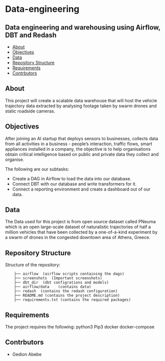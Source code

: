 # Data-engineering
## Data engineering and warehousing using Airflow, DBT and Redash

<!-- Table of contents -->
- [About](#about)
- [Objectives](#objectives)
- [Data](#data)
- [Repository Structure](#repository-structure)
- [Requirements](#requirements)
- [Contrbutors](#contrbutors)


## About
This project will create a scalable data warehouse that will host the vehicle trajectory data extracted by
analysing footage taken by swarm drones and static roadside cameras.

## Objectives
After joining an AI startup that deploys sensors to businesses, collects data from all activities
in a business - people’s interaction, traffic flows, smart appliances installed in a company, the
objective is to help organisations obtain critical intelligence based on public and private data
they collect and organise.

The following are our subtasks:
- Create a DAG in Airflow to load the data into our database.
- Connect DBT with our database and write transformers for it.
- Connect a reporting environment and create a dashboard out of our data.

## Data
The Data used for this project is from open source dataset called PNeuma which is an open large-scale dataset of naturalistic trajectories of half a million vehicles that have been collected by a one-of-a-kind experiment by a swarm of drones in the congested downtown area of Athens, Greece.

## Repository Structure
  Structure of the repository:
 
        ├── airflow  (airflow scripts containing the dags)
        ├── screenshots  (Important screenshots)
        ├── dbt_dir  (dbt configrations and models)
        ├── airflow/data    (contains data)
        ├── redash  (contains the redash configuration)
        ├── README.md (contains the project description)
        ├── requirements.txt (contains the required packages)
        
        

## Requirements
The project requires the following:
python3
Pip3
docker
docker-compose

## Contrbutors
- Gedion Abebe




